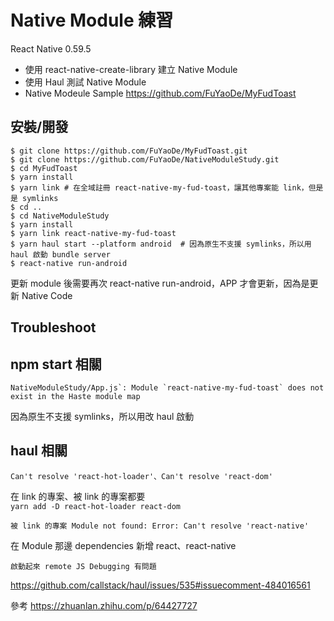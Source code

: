 # Native Module 練習
React Native 0.59.5
- 使用 react-native-create-library 建立 Native Module
- 使用 Haul 測試 Native Module
- Native Modeule Sample https://github.com/FuYaoDe/MyFudToast

## 安裝/開發
```
$ git clone https://github.com/FuYaoDe/MyFudToast.git
$ git clone https://github.com/FuYaoDe/NativeModuleStudy.git
$ cd MyFudToast
$ yarn install 
$ yarn link # 在全域註冊 react-native-my-fud-toast，讓其他專案能 link，但是是 symlinks
$ cd ..
$ cd NativeModuleStudy
$ yarn install
$ yarn link react-native-my-fud-toast
$ yarn haul start --platform android  # 因為原生不支援 symlinks，所以用 haul 啟動 bundle server
$ react-native run-android
```
更新 module 後需要再次 react-native run-android，APP 才會更新，因為是更新 Native Code


## Troubleshoot

## npm start 相關
```
NativeModuleStudy/App.js`: Module `react-native-my-fud-toast` does not exist in the Haste module map
```
因為原生不支援 symlinks，所以用改 haul 啟動

## haul 相關
```
Can't resolve 'react-hot-loader'、Can't resolve 'react-dom'
```
在 link 的專案、被 link 的專案都要  
`yarn add -D react-hot-loader react-dom`
  

```
被 link 的專案 Module not found: Error: Can't resolve 'react-native'
```
在 Module 那邊 dependencies 新增 react、react-native

  
```
啟動起來 remote JS Debugging 有問題
```
https://github.com/callstack/haul/issues/535#issuecomment-484016561


參考 https://zhuanlan.zhihu.com/p/64427727
